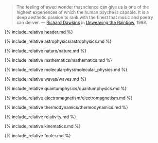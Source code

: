 <blockquote>
The feeling of awed wonder that science can give us is one of the highest experiences 
of which the human psyche is capable. It is a deep aesthetic passion to rank with the 
finest that music and poetry can deliver. &mdash;
<a href="https://en.wikipedia.org/wiki/Richard_Dawkins">Richard Dawkins</a> in 
<a href="https://en.wikipedia.org/wiki/Unweaving_the_Rainbow">Unweaving the Rainbow</a>, 1998.
</blockquote>

<p style="clear: both;"></p>

{% include_relative header.md %}

{% include_relative astrophysics/astrophysics.md %}

{% include_relative nature/nature.md %}

{% include_relative mathematics/mathematics.md %}

{% include_relative molecularphys/molecular_physics.md %}

{% include_relative waves/waves.md %}

{% include_relative quantumphysics/quantumphysics.md %}

{% include_relative electromagnetism/electromagnetism.md %}

{% include_relative thermodynamics/thermodynamics.md %}

{% include_relative relativity.md %}

{% include_relative kinematics.md %}

{% include_relative footer.md %}

